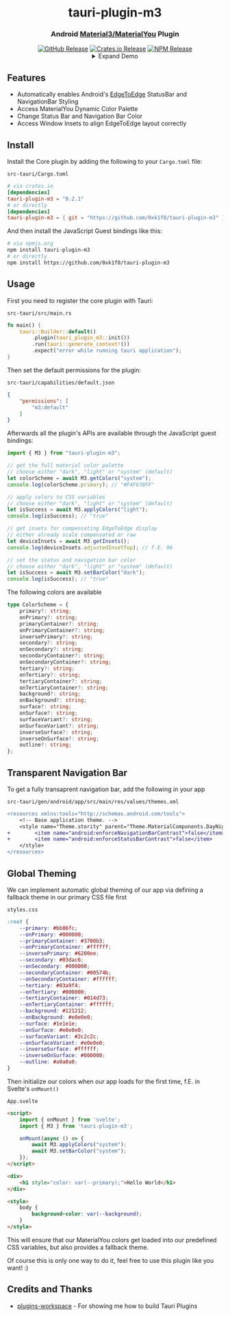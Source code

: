 <div align="center">
    <h1>tauri-plugin-m3</h1>
    <h3>Android <a href="https://developer.android.com/develop/ui/compose/designsystems/material3">Material3/MaterialYou</a> Plugin</h3>
    <a href="https://github.com/0xk1f0/tauri-plugin-m3/releases/latest"><img alt="GitHub Release" src="https://img.shields.io/github/v/release/0xk1f0/tauri-plugin-m3?color=blue&style=flat-square" /></a>
    <a href="https://crates.io/crates/tauri-plugin-m3"><img alt="Crates.io Release" src="https://img.shields.io/crates/v/tauri-plugin-m3?color=orange&style=flat-square" /></a>
    <a href="https://www.npmjs.com/package/tauri-plugin-m3"><img alt="NPM Release" src="https://img.shields.io/npm/v/tauri-plugin-m3?color=green&style=flat-square" /></a>
    <details>
        <summary>Expand Demo</summary>
        <video src="https://github.com/user-attachments/assets/7de52892-75c7-4918-8edd-1d86aadc063b" />
    </details>
</div>

## Features

- Automatically enables Android's [EdgeToEdge](https://developer.android.com/develop/ui/views/layout/edge-to-edge) StatusBar and NavigationBar Styling
- Access MaterialYou Dynamic Color Palette
- Change Status Bar and Navigation Bar Color
- Access Window Insets to align EdgeToEdge layout correctly

## Install

Install the Core plugin by adding the following to your `Cargo.toml` file:

`src-tauri/Cargo.toml`

```toml
# via crates.io
[dependencies]
tauri-plugin-m3 = "0.2.1"
# or directly
[dependencies]
tauri-plugin-m3 = { git = "https://github.com/0xk1f0/tauri-plugin-m3" }
```

And then install the JavaScript Guest bindings like this:

```sh
# via npmjs.org
npm install tauri-plugin-m3
# or directly
npm install https://github.com/0xk1f0/tauri-plugin-m3
```

## Usage

First you need to register the core plugin with Tauri:

`src-tauri/src/main.rs`

```rust
fn main() {
    tauri::Builder::default()
        .plugin(tauri_plugin_m3::init())
        .run(tauri::generate_context!())
        .expect("error while running tauri application");
}
```

Then set the default permissions for the plugin:

`src-tauri/capabilities/default.json`

```json
{
    "permissions": [
        "m3:default"
    ]
}
```

Afterwards all the plugin's APIs are available through the JavaScript guest bindings:

```typescript
import { M3 } from "tauri-plugin-m3";

// get the full material color palette
// choose either "dark", "light" or "system" (default)
let colorScheme = await M3.getColors("system");
console.log(colorScheme.primary); // "#F4F678FF"

// apply colors to CSS variables
// choose either "dark", "light" or "system" (default)
let isSuccess = await M3.applyColors("light");
console.log(isSuccess); // "true"

// get insets for compensating EdgeToEdge display
// either already scale compensated or raw
let deviceInsets = await M3.getInsets();
console.log(deviceInsets.adjustedInsetTop); // f.E. 96

// set the status and navigation bar color
// choose either "dark", "light" or "system" (default)
let isSuccess = await M3.setBarColor("dark");
console.log(isSuccess); // "true"
```

The following colors are available

```typescript
type ColorScheme = {
    primary?: string;
    onPrimary?: string;
    primaryContainer?: string;
    onPrimaryContainer?: string;
    inversePrimary?: string;
    secondary?: string;
    onSecondary?: string;
    secondaryContainer?: string;
    onSecondaryContainer?: string;
    tertiary?: string;
    onTertiary?: string;
    tertiaryContainer?: string;
    onTertiaryContainer?: string;
    background?: string;
    onBackground?: string;
    surface?: string;
    onSurface?: string;
    surfaceVariant?: string;
    onSurfaceVariant?: string;
    inverseSurface?: string;
    inverseOnSurface?: string;
    outline?: string;
};
```

## Transparent Navigation Bar

To get a fully transaprent navigation bar, add the following in your app

`src-tauri/gen/android/app/src/main/res/values/themes.xml`

```diff
<resources xmlns:tools="http://schemas.android.com/tools">
    <!-- Base application theme. -->
    <style name="Theme.stority" parent="Theme.MaterialComponents.DayNight.NoActionBar">
+        <item name="android:enforceNavigationBarContrast">false</item>
+        <item name="android:enforceStatusBarContrast">false</item>
    </style>
</resources>
```

## Global Theming

We can implement automatic global theming of our app via defining a fallback theme in our primary CSS file first

`styles.css`

```css
:root {
    --primary: #bb86fc;
    --onPrimary: #000000;
    --primaryContainer: #3700b3;
    --onPrimaryContainer: #ffffff;
    --inversePrimary: #6200ee;
    --secondary: #03dac6;
    --onSecondary: #000000;
    --secondaryContainer: #00574b;
    --onSecondaryContainer: #ffffff;
    --tertiary: #03a9f4;
    --onTertiary: #000000;
    --tertiaryContainer: #014d73;
    --onTertiaryContainer: #ffffff;
    --background: #121212;
    --onBackground: #e0e0e0;
    --surface: #1e1e1e;
    --onSurface: #e0e0e0;
    --surfaceVariant: #2c2c2c;
    --onSurfaceVariant: #e0e0e0;
    --inverseSurface: #ffffff;
    --inverseOnSurface: #000000;
    --outline: #a0a0a0;
}
```

Then initialize our colors when our app loads for the first time, f.E. in Svelte's `onMount()`

`App.svelte`

```html
<script>
    import { onMount } from 'svelte';
    import { M3 } from 'tauri-plugin-m3';

    onMount(async () => {
        await M3.applyColors("system");
        await M3.setBarColor("system");
    });
</script>

<div>
    <h1 style="color: var(--primary);">Hello World</h1>
</div>

<style>
    body {
        background-color: var(--background);
    }
</style>
```

This will ensure that our MaterialYou colors get loaded into our predefined CSS variables, but also provides a fallback theme.

Of course this is only one way to do it, feel free to use this plugin like you want! :)

## Credits and Thanks

- [plugins-workspace](https://github.com/tauri-apps/plugins-workspace) - For showing me how to build Tauri Plugins
